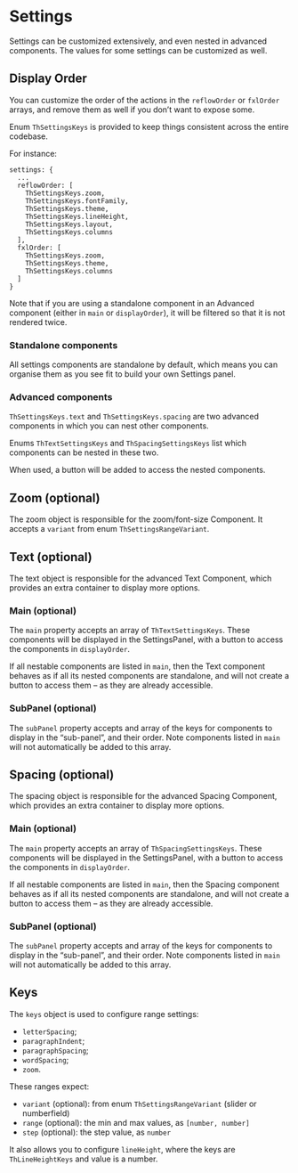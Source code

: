 # Settings

Settings can be customized extensively, and even nested in advanced components. The values for some settings can be customized as well.

## Display Order

You can customize the order of the actions in the `reflowOrder` or `fxlOrder` arrays, and remove them as well if you don’t want to expose some. 

Enum `ThSettingsKeys` is provided to keep things consistent across the entire codebase.

For instance:

```
settings: {
  ...
  reflowOrder: [
    ThSettingsKeys.zoom,
    ThSettingsKeys.fontFamily,
    ThSettingsKeys.theme,
    ThSettingsKeys.lineHeight,
    ThSettingsKeys.layout,
    ThSettingsKeys.columns
  ],
  fxlOrder: [
    ThSettingsKeys.zoom,
    ThSettingsKeys.theme,
    ThSettingsKeys.columns
  ]
}
```

Note that if you are using a standalone component in an Advanced component (either in `main` or `displayOrder`), it will be filtered so that it is not rendered twice.

### Standalone components

All settings components are standalone by default, which means you can organise them as you see fit to build your own Settings panel.

### Advanced components

`ThSettingsKeys.text` and `ThSettingsKeys.spacing` are two advanced components in which you can nest other components.

Enums `ThTextSettingsKeys` and `ThSpacingSettingsKeys` list which components can be nested in these two.

When used, a button will be added to access the nested components.

## Zoom (optional)

The zoom object is responsible for the zoom/font-size Component. It accepts a `variant` from enum `ThSettingsRangeVariant`.

## Text (optional)

The text object is responsible for the advanced Text Component, which provides an extra container to display more options.

### Main (optional)

The `main` property accepts an array of `ThTextSettingsKeys`. These components will be displayed in the SettingsPanel, with a button to access the components in `displayOrder`.

If all nestable components are listed in `main`, then the Text component behaves as if all its nested components are standalone, and will not create a button to access them – as they are already accessible.

### SubPanel (optional)

The `subPanel` property accepts and array of the keys for components to display in the “sub-panel”, and their order. Note components listed in `main` will not automatically be added to this array.

## Spacing (optional)

The spacing object is responsible for the advanced Spacing Component, which provides an extra container to display more options.

### Main (optional)

The `main` property accepts an array of `ThSpacingSettingsKeys`. These components will be displayed in the SettingsPanel, with a button to access the components in `displayOrder`.

If all nestable components are listed in `main`, then the Spacing component behaves as if all its nested components are standalone, and will not create a button to access them – as they are already accessible.

### SubPanel (optional)

The `subPanel` property accepts and array of the keys for components to display in the “sub-panel”, and their order. Note components listed in `main` will not automatically be added to this array.

## Keys

The `keys` object is used to configure range settings:

- `letterSpacing`;
- `paragraphIndent`;
- `paragraphSpacing`;
- `wordSpacing`;
- `zoom`.

These ranges expect: 

- `variant` (optional): from enum `ThSettingsRangeVariant` (slider or numberfield)
- `range` (optional): the min and max values, as `[number, number]`
- `step` (optional): the step value, as `number`

It also allows you to configure `lineHeight`, where the keys are `ThLineHeightKeys` and value is a number.